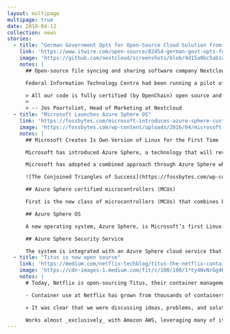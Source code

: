 ```yaml
---
layout: multipage
multipage: true
date: 2018-04-12
collection: news
stories:
  - title: "German Government Opts for Open-Source Cloud Solution from Nextcloud"
    link: 'https://www.itwire.com/open-source/82454-german-govt-opts-for-open-source-cloud-solution-from-nextcloud.html'
    image: 'https://github.com/nextcloud/screenshots/blob/4d15a0bc5ab1af15bfbf4282ea19aebd33e54b1d/files/filelist.png'
    notes: |
      ## Open-source file syncing and sharing software company Nextcloud has scored a major client with the German federal government set to move to a self-hosted cloud from the firm

      Federal Information Technology Centre had been running a pilot of 5000 users with Nextcloud since October 2016.

      > All our code is fully certified (by OpenChain) open source and backed by a Security Bug Bounty Program paying security experts for any issues they find.
      > 
      > -- Jos Poortvliet, Head of Marketing at Nextcloud
  - title: "Microsoft Launches Azure Sphere OS"
    link: 'https://fossbytes.com/microsoft-introduces-azure-sphere-customized-linux-kernel/'
    image: 'https://fossbytes.com/wp-content/uploads/2016/04/microsoft-loves-linux-azure-cloud.jpg'
    notes: |
      ## Microsoft Creates Is Own Version of Linux for the First Time

      Microsoft has introduced Azure Sphere, a technology that will revamp the security of microprocessors that powers the smart appliances.

      Microsoft has adopted a combined approach through Azure Sphere which uses hardware, software and the cloud to secure internet-connected devices. The following are the three components used in it:

      ![The Conjoined Triangles of Success](https://fossbytes.com/wp-content/uploads/2018/04/Microsoft-Azure-Sphere.png)

      ## Azure Sphere certified microcontrollers (MCUs)

      First is the new class of microcontrollers (MCUs) that combines both real-time and application processors with built-in Microsoft security technology and connectivity. The company will provide this powerful microprocessor’s design to chip manufacturers for free.

      ## Azure Sphere OS

      A new operating system, Azure Sphere, is Microsoft’s first Linux-based OS that will run on the chips. This customized Linux kernel will provide a secure platform through its Windows-inspired security features that can be scaled down to run on smaller systems.

      ## Azure Sphere Security Service

      The system is integrated with an Azure Sphere cloud service that will detect security issues, update software with security patches and facilitate a secure connection between devices and the cloud.
  - title: "Titus is now open source"
    link: 'https://medium.com/netflix-techblog/titus-the-netflix-container-management-platform-is-now-open-source-f868c9fb5436'
    image: 'https://cdn-images-1.medium.com/fit/c/100/100/1*ty4NvNrGg4ReETxqU2N3Og.png'
    notes: |
      # Today, Netflix is open-sourcing Titus, their container management platform.

      - Container use at Netflix has grown from thousands of containers launched per week to as many as three million containers launched per week in April 2018

      > It was clear that we were discussing ideas, problems, and solutions that resonated with those at a variety of companies, both large and small. We hope that by sharing Titus we are able to help accelerate like-minded teams, and to bring the lessons we've learned forward in the container management community.

      Works almost _exclusively_ with Amazon AWS, leveraging many of it's APIs and integrations internally.
---
```

